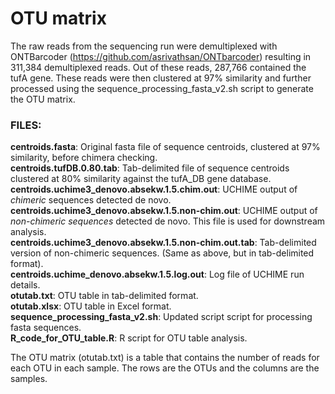 # OTU matrix

The raw reads from the sequencing run were demultiplexed with ONTBarcoder (https://github.com/asrivathsan/ONTbarcoder) resulting in 311,384 demultiplexed reads. Out of these reads, 287,766 contained the tufA gene. These reads were then clustered at 97% similarity and further processed using the sequence_processing_fasta_v2.sh script to generate the OTU matrix.

### FILES:
**centroids.fasta**: Original fasta file of sequence centroids, clustered at 97% similarity, before chimera checking.  
**centroids.tufDB.0.80.tab**: Tab-delimited file of sequence centroids clustered at 80% similarity against the tufA_DB gene database.  
**centroids.uchime3_denovo.absekw.1.5.chim.out**: UCHIME output of *chimeric* sequences detected de novo.   
**centroids.uchime3_denovo.absekw.1.5.non-chim.out**: UCHIME output of *non-chimeric sequences* detected de novo. This file is used for downstream analysis.  
**centroids.uchime3_denovo.absekw.1.5.non-chim.out.tab**: Tab-delimited version of non-chimeric sequences. (Same as above, but in tab-delimited format).  
**centroids.uchime_denovo.absekw.1.5.log.out**: Log file of UCHIME run details.  
**otutab.txt**: OTU table in tab-delimited format.  
**otutab.xlsx**: OTU table in Excel format.  
**sequence_processing_fasta_v2.sh**: Updated script script for processing fasta sequences.  
**R_code_for_OTU_table.R**: R script for OTU table analysis.  

The OTU matrix (otutab.txt) is a table that contains the number of reads for each OTU in each sample. The rows are the OTUs and the columns are the samples. 
